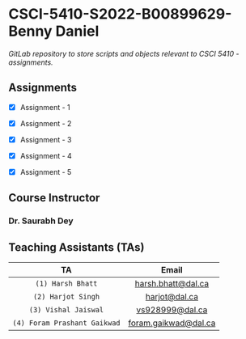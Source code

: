 # CSCI-5410-S2022-B00899629-Benny Daniel

*GitLab repository to store scripts and objects relevant to CSCI 5410 - assignments.*



## Assignments

- [x] Assignment - 1
- [x] Assignment - 2
- [x] Assignment - 3
- [x] Assignment - 4
- [x] Assignment - 5




## Course Instructor

### Dr. Saurabh Dey



## Teaching Assistants (TAs)


|              TA              |        Email         |
| :--------------------------: | :------------------: |
|      `(1) Harsh Bhatt`       |  harsh.bhatt@dal.ca  |
|      `(2) Harjot Singh`      |    harjot@dal.ca     |
|     `(3) Vishal Jaiswal`     |   vs928999@dal.ca    |
| `(4) Foram Prashant Gaikwad` | foram.gaikwad@dal.ca |


